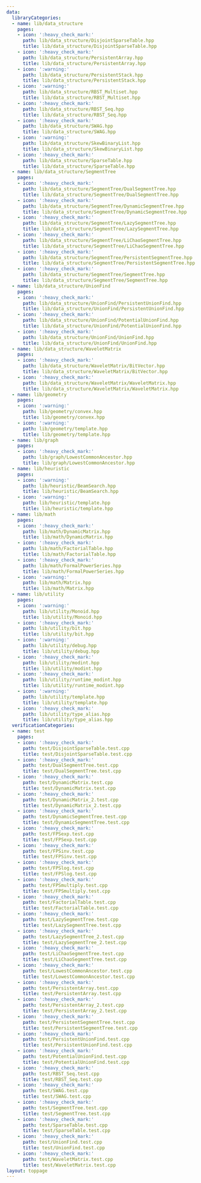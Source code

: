```yaml
---
data:
  libraryCategories:
  - name: lib/data_structure
    pages:
    - icon: ':heavy_check_mark:'
      path: lib/data_structure/DisjointSparseTable.hpp
      title: lib/data_structure/DisjointSparseTable.hpp
    - icon: ':heavy_check_mark:'
      path: lib/data_structure/PersistentArray.hpp
      title: lib/data_structure/PersistentArray.hpp
    - icon: ':warning:'
      path: lib/data_structure/PersistentStack.hpp
      title: lib/data_structure/PersistentStack.hpp
    - icon: ':warning:'
      path: lib/data_structure/RBST_Multiset.hpp
      title: lib/data_structure/RBST_Multiset.hpp
    - icon: ':heavy_check_mark:'
      path: lib/data_structure/RBST_Seq.hpp
      title: lib/data_structure/RBST_Seq.hpp
    - icon: ':heavy_check_mark:'
      path: lib/data_structure/SWAG.hpp
      title: lib/data_structure/SWAG.hpp
    - icon: ':warning:'
      path: lib/data_structure/SkewBinaryList.hpp
      title: lib/data_structure/SkewBinaryList.hpp
    - icon: ':heavy_check_mark:'
      path: lib/data_structure/SparseTable.hpp
      title: lib/data_structure/SparseTable.hpp
  - name: lib/data_structure/SegmentTree
    pages:
    - icon: ':heavy_check_mark:'
      path: lib/data_structure/SegmentTree/DualSegmentTree.hpp
      title: lib/data_structure/SegmentTree/DualSegmentTree.hpp
    - icon: ':heavy_check_mark:'
      path: lib/data_structure/SegmentTree/DynamicSegmentTree.hpp
      title: lib/data_structure/SegmentTree/DynamicSegmentTree.hpp
    - icon: ':heavy_check_mark:'
      path: lib/data_structure/SegmentTree/LazySegmentTree.hpp
      title: lib/data_structure/SegmentTree/LazySegmentTree.hpp
    - icon: ':heavy_check_mark:'
      path: lib/data_structure/SegmentTree/LiChaoSegmentTree.hpp
      title: lib/data_structure/SegmentTree/LiChaoSegmentTree.hpp
    - icon: ':heavy_check_mark:'
      path: lib/data_structure/SegmentTree/PersistentSegmentTree.hpp
      title: lib/data_structure/SegmentTree/PersistentSegmentTree.hpp
    - icon: ':heavy_check_mark:'
      path: lib/data_structure/SegmentTree/SegmentTree.hpp
      title: lib/data_structure/SegmentTree/SegmentTree.hpp
  - name: lib/data_structure/UnionFind
    pages:
    - icon: ':heavy_check_mark:'
      path: lib/data_structure/UnionFind/PersistentUnionFind.hpp
      title: lib/data_structure/UnionFind/PersistentUnionFind.hpp
    - icon: ':heavy_check_mark:'
      path: lib/data_structure/UnionFind/PotentialUnionFind.hpp
      title: lib/data_structure/UnionFind/PotentialUnionFind.hpp
    - icon: ':heavy_check_mark:'
      path: lib/data_structure/UnionFind/UnionFind.hpp
      title: lib/data_structure/UnionFind/UnionFind.hpp
  - name: lib/data_structure/WaveletMatrix
    pages:
    - icon: ':heavy_check_mark:'
      path: lib/data_structure/WaveletMatrix/BitVector.hpp
      title: lib/data_structure/WaveletMatrix/BitVector.hpp
    - icon: ':heavy_check_mark:'
      path: lib/data_structure/WaveletMatrix/WaveletMatrix.hpp
      title: lib/data_structure/WaveletMatrix/WaveletMatrix.hpp
  - name: lib/geometry
    pages:
    - icon: ':warning:'
      path: lib/geometry/convex.hpp
      title: lib/geometry/convex.hpp
    - icon: ':warning:'
      path: lib/geometry/template.hpp
      title: lib/geometry/template.hpp
  - name: lib/graph
    pages:
    - icon: ':heavy_check_mark:'
      path: lib/graph/LowestCommonAncestor.hpp
      title: lib/graph/LowestCommonAncestor.hpp
  - name: lib/heuristic
    pages:
    - icon: ':warning:'
      path: lib/heuristic/BeamSearch.hpp
      title: lib/heuristic/BeamSearch.hpp
    - icon: ':warning:'
      path: lib/heuristic/template.hpp
      title: lib/heuristic/template.hpp
  - name: lib/math
    pages:
    - icon: ':heavy_check_mark:'
      path: lib/math/DynamicMatrix.hpp
      title: lib/math/DynamicMatrix.hpp
    - icon: ':heavy_check_mark:'
      path: lib/math/FactorialTable.hpp
      title: lib/math/FactorialTable.hpp
    - icon: ':heavy_check_mark:'
      path: lib/math/FormalPowerSeries.hpp
      title: lib/math/FormalPowerSeries.hpp
    - icon: ':warning:'
      path: lib/math/Matrix.hpp
      title: lib/math/Matrix.hpp
  - name: lib/utility
    pages:
    - icon: ':warning:'
      path: lib/utility/Monoid.hpp
      title: lib/utility/Monoid.hpp
    - icon: ':heavy_check_mark:'
      path: lib/utility/bit.hpp
      title: lib/utility/bit.hpp
    - icon: ':warning:'
      path: lib/utility/debug.hpp
      title: lib/utility/debug.hpp
    - icon: ':heavy_check_mark:'
      path: lib/utility/modint.hpp
      title: lib/utility/modint.hpp
    - icon: ':heavy_check_mark:'
      path: lib/utility/runtime_modint.hpp
      title: lib/utility/runtime_modint.hpp
    - icon: ':warning:'
      path: lib/utility/template.hpp
      title: lib/utility/template.hpp
    - icon: ':heavy_check_mark:'
      path: lib/utility/type_alias.hpp
      title: lib/utility/type_alias.hpp
  verificationCategories:
  - name: test
    pages:
    - icon: ':heavy_check_mark:'
      path: test/DisjointSparseTable.test.cpp
      title: test/DisjointSparseTable.test.cpp
    - icon: ':heavy_check_mark:'
      path: test/DualSegmentTree.test.cpp
      title: test/DualSegmentTree.test.cpp
    - icon: ':heavy_check_mark:'
      path: test/DynamicMatrix.test.cpp
      title: test/DynamicMatrix.test.cpp
    - icon: ':heavy_check_mark:'
      path: test/DynamicMatrix_2.test.cpp
      title: test/DynamicMatrix_2.test.cpp
    - icon: ':heavy_check_mark:'
      path: test/DynamicSegmentTree.test.cpp
      title: test/DynamicSegmentTree.test.cpp
    - icon: ':heavy_check_mark:'
      path: test/FPSexp.test.cpp
      title: test/FPSexp.test.cpp
    - icon: ':heavy_check_mark:'
      path: test/FPSinv.test.cpp
      title: test/FPSinv.test.cpp
    - icon: ':heavy_check_mark:'
      path: test/FPSlog.test.cpp
      title: test/FPSlog.test.cpp
    - icon: ':heavy_check_mark:'
      path: test/FPSmultiply.test.cpp
      title: test/FPSmultiply.test.cpp
    - icon: ':heavy_check_mark:'
      path: test/FactorialTable.test.cpp
      title: test/FactorialTable.test.cpp
    - icon: ':heavy_check_mark:'
      path: test/LazySegmentTree.test.cpp
      title: test/LazySegmentTree.test.cpp
    - icon: ':heavy_check_mark:'
      path: test/LazySegmentTree_2.test.cpp
      title: test/LazySegmentTree_2.test.cpp
    - icon: ':heavy_check_mark:'
      path: test/LiChaoSegmentTree.test.cpp
      title: test/LiChaoSegmentTree.test.cpp
    - icon: ':heavy_check_mark:'
      path: test/LowestCommonAncestor.test.cpp
      title: test/LowestCommonAncestor.test.cpp
    - icon: ':heavy_check_mark:'
      path: test/PersistentArray.test.cpp
      title: test/PersistentArray.test.cpp
    - icon: ':heavy_check_mark:'
      path: test/PersistentArray_2.test.cpp
      title: test/PersistentArray_2.test.cpp
    - icon: ':heavy_check_mark:'
      path: test/PersistentSegmentTree.test.cpp
      title: test/PersistentSegmentTree.test.cpp
    - icon: ':heavy_check_mark:'
      path: test/PersistentUnionFind.test.cpp
      title: test/PersistentUnionFind.test.cpp
    - icon: ':heavy_check_mark:'
      path: test/PotentialUnionFind.test.cpp
      title: test/PotentialUnionFind.test.cpp
    - icon: ':heavy_check_mark:'
      path: test/RBST_Seq.test.cpp
      title: test/RBST_Seq.test.cpp
    - icon: ':heavy_check_mark:'
      path: test/SWAG.test.cpp
      title: test/SWAG.test.cpp
    - icon: ':heavy_check_mark:'
      path: test/SegmentTree.test.cpp
      title: test/SegmentTree.test.cpp
    - icon: ':heavy_check_mark:'
      path: test/SparseTable.test.cpp
      title: test/SparseTable.test.cpp
    - icon: ':heavy_check_mark:'
      path: test/UnionFind.test.cpp
      title: test/UnionFind.test.cpp
    - icon: ':heavy_check_mark:'
      path: test/WaveletMatrix.test.cpp
      title: test/WaveletMatrix.test.cpp
layout: toppage
---
```

